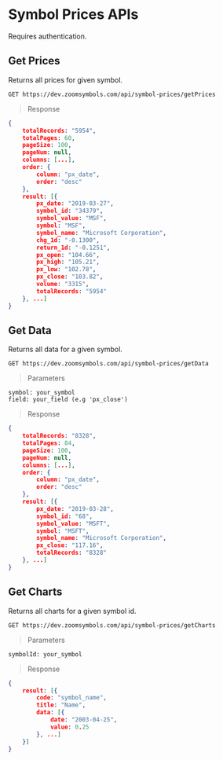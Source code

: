 # Symbol Prices APIs

Requires authentication.

## Get Prices

Returns all prices for given symbol.

```APIs
GET https://dev.zoomsymbols.com/api/symbol-prices/getPrices
```

> Response

```json
{
    totalRecords: "5954",
    totalPages: 60,
    pageSize: 100,
    pageNum: null,
    columns: [...],
    order: {
        column: "px_date",
        order: "desc"
    },
    result: [{
        px_date: "2019-03-27",
        symbol_id: "34379",
        symbol_value: "MSF",
        symbol: "MSF",
        symbol_name: "Microsoft Corporation",
        chg_1d: "-0.1300",
        return_1d: "-0.1251",
        px_open: "104.66",
        px_high: "105.21",
        px_low: "102.78",
        px_close: "103.82",
        volume: "3315",
        totalRecords: "5954"
    }, ...]
}
```

## Get Data

Returns all data for a given symbol.

```APIs
GET https://dev.zoomsymbols.com/api/symbol-prices/getData
```

> Parameters

```
symbol: your_symbol
field: your_field (e.g 'px_close')
```

> Response

```json
{
    totalRecords: "8328",
    totalPages: 84,
    pageSize: 100,
    pageNum: null,
    columns: [...],
    order: {
        column: "px_date",
        order: "desc"
    },
    result: [{
        px_date: "2019-03-28",
        symbol_id: "68",
        symbol_value: "MSFT",
        symbol: "MSFT",
        symbol_name: "Microsoft Corporation",
        px_close: "117.16",
        totalRecords: "8328"
    }, ...]
}
```

## Get Charts

Returns all charts for a given symbol id.

```APIs
GET https://dev.zoomsymbols.com/api/symbol-prices/getCharts
```

> Parameters

```
symbolId: your_symbol
```

> Response

```json
{
    result: [{
        code: "symbol_name",
        title: "Name",
        data: [{
            date: "2003-04-25",
            value: 0.25
        }, ...]
    }]
}
```
